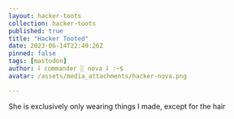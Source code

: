 ```yaml
---
layout: hacker-toots
collection: hacker-toots
published: true
title: "Hacker Tooted"
date: 2023-06-14T22:49:26Z
pinned: false
tags: [mastodon]
author: ⸸ commander ░ nova ⸸ :~$
avatar: /assets/media_attachments/hacker-nova.png

---
```


<p>She is exclusively only wearing things I made, except for the hair</p>


